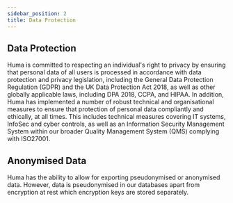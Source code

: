 ```yaml
---
sidebar_position: 2
title: Data Protection
---
```


## Data Protection

Huma is committed to respecting an individual's right to privacy by ensuring that personal data of all users is processed in accordance with data protection and privacy legislation, including the General Data Protection Regulation (GDPR) and the UK Data Protection Act 2018, as well as other globally applicable laws, including DPA 2018, CCPA, and HIPAA. In addition, Huma has implemented a number of robust technical and organisational measures to ensure that protection of personal data compliantly and ethically, at all times. This includes technical measures covering IT systems, InfoSec and cyber controls, as well as an Information Security Management System within our broader Quality Management System (QMS) complying with ISO27001. 

## Anonymised Data

Huma has the ability to allow for exporting pseudonymised or anonymised data. However, data is pseudonymised in our databases apart from encryption at rest which encryption keys are stored separately.



